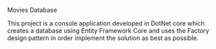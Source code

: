 Movies Database

This project is a console application developed in DotNet core which creates a database using Entity Framework Core and uses the Factory design pattern in order implement the solution as best as possible.
